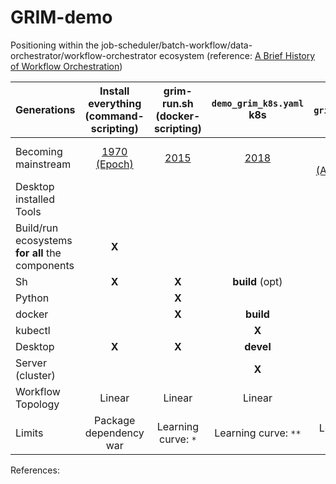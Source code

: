 # GRIM-demo

Positioning within the job-scheduler/batch-workflow/data-orchestrator/workflow-orchestrator ecosystem
(reference: [A Brief History of Workflow Orchestration](https://www.prefect.io/blog/brief-history-of-workflow-orchestration))

| Generations  | Install everything<br>(command-scripting) | grim-run.sh<br>(docker-scripting) | `demo_grim_k8s.yaml`<br>k8s | `grim_demo.py`Hera |
| -------- | :-------: |  :-------: |  :-------: | :-------: |
| Becoming mainstream | [1970 (Epoch)](https://en.wikipedia.org/wiki/Epoch_(computing)) | [2015](https://en.wikipedia.org/wiki/Docker_(software)#Adoption) | [2018](https://www.aquasec.com/blog/kubernetes-history-how-it-conquered-cloud-native-orchestration/#section-9) | [2023 (Hera)](https://github.com/argoproj-labs/hera/tree/5.0.0)<br> [2020 (ArgoWorkflows)](https://github.com/argoproj/argo-workflows/tree/v2.0.0-beta1) |
| Desktop installed Tools |||||
| Build/run ecosystems <br> **for all** the components | **X** | | | |
| Sh             | **X** | **X** | **build** (opt)| |
| Python         |       | **X** |                | **X** |
| docker         |       | **X** | **build**      | **opt** ([Kaniko](https://github.com/GoogleContainerTools/kaniko)) |
| kubectl        |       |       | **X**          | **X** |
| Desktop        | **X** | **X** | **devel**          | **devel** |
| Server (cluster) |     |       | **X**          | **X** |
| Workflow Topology | Linear | Linear | Linear | [DAG](https://en.wikipedia.org/wiki/Directed_acyclic_graph) |
| Limits | Package dependency war | Learning curve: `*` | Learning curve: `**` | Learning curve: `***` |

References:
